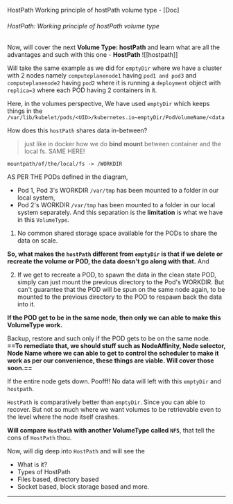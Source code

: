 HostPath Working principle of hostPath volume type - [Doc]

###### HostPath: Working principle of hostPath volume type

Now,  will cover the next **Volume Type: hostPath** and learn what are all the advantages and such with this one - **HostPath**
![[hostpath]]

Will take the same example as we did for `emptyDir` where we have a cluster with 2 nodes namely `computeplanenode1` having `pod1 and pod3`  and ` computeplanenode2` having `pod2` where it is running a `deployment` object with `replica=3` where each POD having 2 containers in it.

Here, in the volumes perspective,
We have used `emptyDir` which keeps things in the `/var/lib/kubelet/pods/<UID>/kubernetes.io~emptyDir/PodVolumeName/<data`

How does this `hostPath` shares data in-between?
>  just like in docker how we do **bind mount** between container and the local fs. SAME HERE!

```
mountpath/of/the/local/fs -> /WORKDIR
```

AS PER THE PODs defined in the diagram, 
- Pod 1, Pod 3's WORKDIR `/var/tmp` has been mounted to a folder in our local system,
- Pod 2's WORKDIR `/var/tmp` has been mounted to a folder in our local system separately.
And this separation is the **limitation** is what we have in this `VolumeType`.

1) No common shared storage space available for the PODs to share the data on scale. 

**So, what makes the `hostPath` different from `emptyDir` is that if we delete or recreate the volume or POD, the data doesn't go along with that.**
And 

2) If we get to recreate a POD, to spawn the data in the clean state POD, simply can just mount the previous directory to the Pod's WORKDIR.
But can't guarantee that the POD will be spun on the same node again, to be mounted to the previous directory to the POD to respawn back the data into it.

**If the POD get to be in the same node, then only we can able to make this VolumeType work.** 

Backup, restore and such only if the POD gets to be on the same node. 
**==To remediate that, we should stuff such as NodeAffinity, Node selector, Node Name where we can able to get to control the scheduler to make it work as per our convenience, these things are viable. Will cover those soon.==** 

If the entire node gets down. Poofff! No data will left with this `emptyDir` and `hostpath`.

`HostPath` is comparatively better than `emptyDir`. Since you can able to recover. But not so much where we want volumes to be retrievable even to the level where the node itself crashes. 

**Will compare `HostPath` with another VolumeType called `NFS`**, that tell the cons of `HostPath` thou.

Now, will dig deep into `HostPath` and will see the  
- What is it?
- Types of HostPath
- Files based, directory based
- Socket based, block storage based and more. 


---
